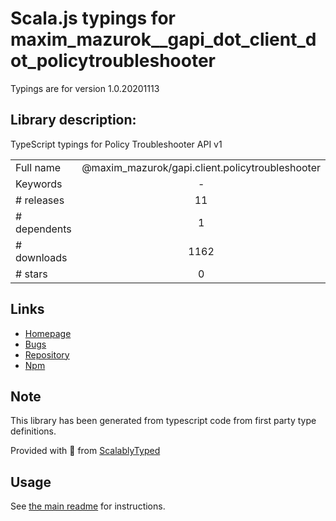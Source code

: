 
# Scala.js typings for maxim_mazurok__gapi_dot_client_dot_policytroubleshooter

Typings are for version 1.0.20201113

## Library description:
TypeScript typings for Policy Troubleshooter API v1

|                    |                 |
| ------------------ | :-------------: |
| Full name          | @maxim_mazurok/gapi.client.policytroubleshooter |
| Keywords           | - |
| # releases         | 11 |
| # dependents       | 1 |
| # downloads        | 1162 |
| # stars            | 0 |

## Links
- [Homepage](https://github.com/Maxim-Mazurok/google-api-typings-generator#readme)
- [Bugs](https://github.com/Maxim-Mazurok/google-api-typings-generator/issues)
- [Repository](https://github.com/Maxim-Mazurok/google-api-typings-generator)
- [Npm](https://www.npmjs.com/package/%40maxim_mazurok%2Fgapi.client.policytroubleshooter)
    


## Note
This library has been generated from typescript code from first party type definitions.

Provided with :purple_heart: from [ScalablyTyped](https://github.com/oyvindberg/ScalablyTyped)

## Usage
See [the main readme](../../readme.md) for instructions.


